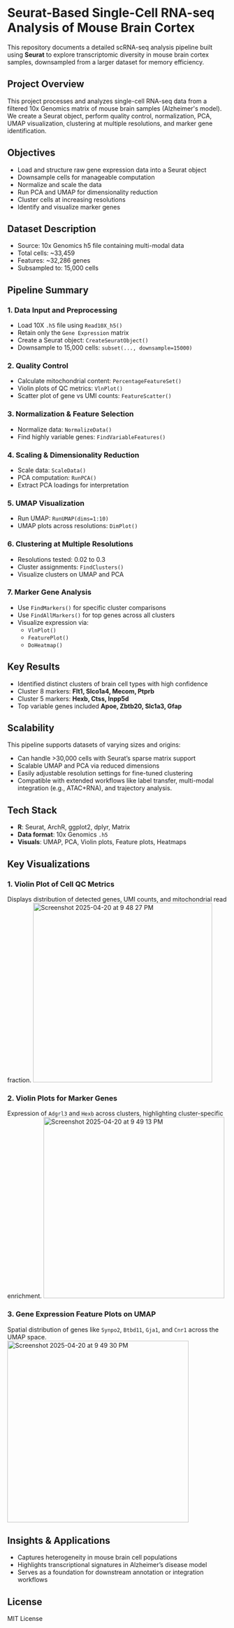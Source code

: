 # Seurat-Based Single-Cell RNA-seq Analysis of Mouse Brain Cortex

This repository documents a detailed scRNA-seq analysis pipeline built using **Seurat** to explore transcriptomic diversity in mouse brain cortex samples, downsampled from a larger dataset for memory efficiency. 

## Project Overview
This project processes and analyzes single-cell RNA-seq data from a filtered 10x Genomics matrix of mouse brain samples (Alzheimer's model). We create a Seurat object, perform quality control, normalization, PCA, UMAP visualization, clustering at multiple resolutions, and marker gene identification.

## Objectives
- Load and structure raw gene expression data into a Seurat object
- Downsample cells for manageable computation
- Normalize and scale the data
- Run PCA and UMAP for dimensionality reduction
- Cluster cells at increasing resolutions
- Identify and visualize marker genes

## Dataset Description
- Source: 10x Genomics h5 file containing multi-modal data
- Total cells: ~33,459
- Features: ~32,286 genes
- Subsampled to: 15,000 cells

## Pipeline Summary

### 1. Data Input and Preprocessing
- Load 10X `.h5` file using `Read10X_h5()`
- Retain only the `Gene Expression` matrix
- Create a Seurat object: `CreateSeuratObject()`
- Downsample to 15,000 cells: `subset(..., downsample=15000)`

### 2. Quality Control
- Calculate mitochondrial content: `PercentageFeatureSet()`
- Violin plots of QC metrics: `VlnPlot()`
- Scatter plot of gene vs UMI counts: `FeatureScatter()`

### 3. Normalization & Feature Selection
- Normalize data: `NormalizeData()`
- Find highly variable genes: `FindVariableFeatures()`

### 4. Scaling & Dimensionality Reduction
- Scale data: `ScaleData()`
- PCA computation: `RunPCA()`
- Extract PCA loadings for interpretation

### 5. UMAP Visualization
- Run UMAP: `RunUMAP(dims=1:10)`
- UMAP plots across resolutions: `DimPlot()`

### 6. Clustering at Multiple Resolutions
- Resolutions tested: 0.02 to 0.3
- Cluster assignments: `FindClusters()`
- Visualize clusters on UMAP and PCA

### 7. Marker Gene Analysis
- Use `FindMarkers()` for specific cluster comparisons
- Use `FindAllMarkers()` for top genes across all clusters
- Visualize expression via:
  - `VlnPlot()`
  - `FeaturePlot()`
  - `DoHeatmap()`

## Key Results
- Identified distinct clusters of brain cell types with high confidence
- Cluster 8 markers: **Flt1, Slco1a4, Mecom, Ptprb**
- Cluster 5 markers: **Hexb, Ctss, Inpp5d**
- Top variable genes included **Apoe, Zbtb20, Slc1a3, Gfap**

## Scalability
This pipeline supports datasets of varying sizes and origins:
- Can handle >30,000 cells with Seurat’s sparse matrix support
- Scalable UMAP and PCA via reduced dimensions
- Easily adjustable resolution settings for fine-tuned clustering
- Compatible with extended workflows like label transfer, multi-modal integration (e.g., ATAC+RNA), and trajectory analysis.


## Tech Stack
- **R**: Seurat, ArchR, ggplot2, dplyr, Matrix
- **Data format**: 10x Genomics `.h5`
- **Visuals**: UMAP, PCA, Violin plots, Feature plots, Heatmaps

## Key Visualizations
### 1. Violin Plot of Cell QC Metrics
Displays distribution of detected genes, UMI counts, and mitochondrial read fraction.
<img width="410" alt="Screenshot 2025-04-20 at 9 48 27 PM" src="https://github.com/user-attachments/assets/b8187b4c-04dc-435c-9a05-3dacb2804109" />

### 2. Violin Plots for Marker Genes
Expression of `Adgrl3` and `Hexb` across clusters, highlighting cluster-specific enrichment.
<img width="414" alt="Screenshot 2025-04-20 at 9 49 13 PM" src="https://github.com/user-attachments/assets/dc37b665-b6b3-4d20-898d-4024c0029ff3" />

### 3. Gene Expression Feature Plots on UMAP
Spatial distribution of genes like `Synpo2`, `Btbd11`, `Gja1`, and `Cnr1` across the UMAP space.
<img width="415" alt="Screenshot 2025-04-20 at 9 49 30 PM" src="https://github.com/user-attachments/assets/15750d59-24cf-4790-90ae-8acc295ba18d" />

## Insights & Applications
- Captures heterogeneity in mouse brain cell populations
- Highlights transcriptional signatures in Alzheimer’s disease model
- Serves as a foundation for downstream annotation or integration workflows

## License
MIT License
